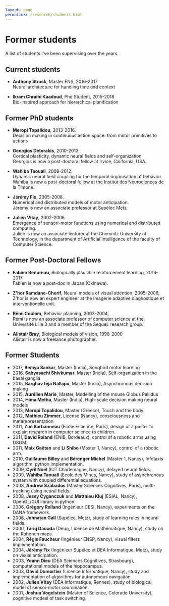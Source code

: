 ```yaml
---
layout: page
permalink: /research/students.html
---
```



# Former students

A list of students I've been supervising over the years.

## Current students

* **Anthony Strock**, Master ENS,  2016-2017  
  Neural architecture for handling time and context

* **Ikram Chraibi Kaadoud**, Phd Student, 2015-2018  
  Bio-inspired approach for hierarchical planification


## Former PhD students

* **Meropi Topalidou**, 2013-2016.  
  Decision making in continuous action space: from motor primitives to actions

* **Georgios Detorakis**, 2010-2013.  
  Cortical plasticity, dynamic neural fields and self-organization  
  Georgios is now a post-doctoral fellow at Irvice, California, USA.

* **Wahiba Taouali**, 2009-2012.  
  Dynamic neural field coupling for the temporal organisation of behavior.  
  Wahiba is now a post-doctoral fellow at the Institut des Neurociences de la Timone.

* **Jérémy Fix**, 2005-2008.  
  Numerical and distributed models of motor anticipation.  
  Jérémy is now an associate professor at Supélec Metz  

* **Julien Vitay**, 2002-2006.  
  Emergence of sensori-motor functions using numerical and distributed computing.  
  Julien is now an associate lecturer at the Chemnitz University of Technology, in the department of Artificial Intelligence of the faculty of Computer Science.  

## Former Post-Doctoral Fellows

* **Fabien Benureau**, Biologically plausible reinforcement learning, 2016-2017  
  Fabien is now a post-doc in Japan (Okinawa).

* **Z'hor Ramdane-Cherif**, Neural models of visual attention, 2005-2006,  
  Z'hor is now an expert engineer at the Imagerie adaptive diagnostique et interventionelle unit.  

* **Rémi Coulom**, Behavior planning, 2003-2004,  
  Rémi is now an associate professor of computer science at the Université Lille 3 and a member of the SequeL research group.  

* **Alistair Bray**, Biological models of vision, 1998-2000  
  Alistair is now a freelance photographer.  



## Former Students

* 2017, **Remya Sankar**, Master (India), Songbird motor learning
* 2016, **Sabyasachi Shivkumar**, Master (India), Self-organization in the basal ganglia
* 2015, **Barghav teja Nallapu**, Master (India), Asynchronous decision making
* 2015, **Aurélien Marie**, Master, Modelling of the mouse Globus Pallidus
* 2014, **Hima Metha**, Master (India), High-scale decision making neural models
* 2013, **Meropi Topalidou**, Master (Greece), Touch and the body
* 2012, **Mathieu Zimmer**, License (Nancy), consciousness and metarepresentation
* 2011, **Zoé Barbanneau** (Ecole Estienne, Paris), design of a poster to explain research in computer science to children.
* 2011, **David Roland** (ENIB, Bordeaux), control of a robotic arms using DSOM.
* 2011, **Maix Gaëtan** and **Li Shibo** (Master 1, Nancy), control of a robotic arm.
* 2010, **Guillaume Billey** and **Bérenger Michel** (Master 1, Nancy), Infotaxis algorithm, python implementation.
* 2009, **Cyril Noël** (IUT Charlemagne, Nancy), delayed neural fields.
* 2009, **Wahiba Taouali** (Ecole des Mines, Nancy), study of asynchronous system with coupled differential equations.
* 2008, **Andrew Szabados** (Master Sciences Cognitives, Paris), multi-tracking using neural fields.
* 2008, **Jessy Cyganczuk** and **Matthieu Kluj** (ESIAL, Nancy), OpenGL/GUI library in python.
* 2006, **Grégory Rolland** (Ingénieur CESI, Nancy), experiments on the DANA framework.
* 2006, **Johnatan Gall** (Supélec, Metz), study of learning rules in neural fields.
* 2006, **Tariq Daouda** (Deug, Licence de Mathématique, Nancy), study on the Kohonen maps.
* 2004, **Régis Faucheur** (Ingénieur ENSP, Nancy), visual filters implementation.
* 2004, **Jérémy Fix** (Ingénieur Supélec et DEA Informatique, Metz), study on visual anticipation.
* 2003, **Yoann Dieu** (DEA Sciences Cognitives, Strasbourg), computational models of the hippocampus.
* 2003, **David Dumortier** (Licence Informatique, Nancy), study and implementation of algorithms for autonomous navigation.
* 2002, **Julien Vitay** (DEA Informatique, Rennes), study of biological model of sensoi-motor coordination.
* 2001, **Joshua Vogelstein** (Master of Science, Colorado University), cognitive modesl of task switching.
